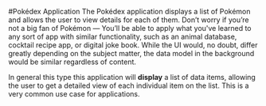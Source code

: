 #Pokédex Application
The Pokédex application displays a list of Pokémon and allows the user to view details for each of them. Don’t worry if you’re not a big fan of Pokémon — You’ll be able to apply what you've learned to any sort of app with similar functionality, such as an animal database, cocktail recipe app, or digital joke book. While the UI would, no doubt, differ greatly depending on the subject matter, the data model in the background would be similar regardless of content.

In general this type this application will **display** a list of data items, allowing the user to get a detailed view of each individual item on the list. This is a very common use case for applications.
